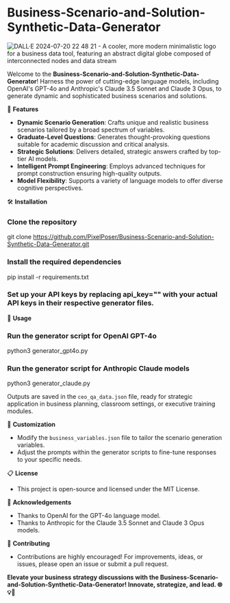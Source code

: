 # Business-Scenario-and-Solution-Synthetic-Data-Generator

![DALL·E 2024-07-20 22 48 21 - A cooler, more modern minimalistic logo for a business data tool, featuring an abstract digital globe composed of interconnected nodes and data stream](https://github.com/user-attachments/assets/295c7ced-2e85-4865-9812-bbf2e02e09d0)


Welcome to the **Business-Scenario-and-Solution-Synthetic-Data-Generator**! Harness the power of cutting-edge language models, including OpenAI's GPT-4o and Anthropic's Claude 3.5 Sonnet and Claude 3 Opus, to generate dynamic and sophisticated business scenarios and solutions.

🚀 **Features**
- **Dynamic Scenario Generation**: Crafts unique and realistic business scenarios tailored by a broad spectrum of variables.
- **Graduate-Level Questions**: Generates thought-provoking questions suitable for academic discussion and critical analysis.
- **Strategic Solutions**: Delivers detailed, strategic answers crafted by top-tier AI models.
- **Intelligent Prompt Engineering**: Employs advanced techniques for prompt construction ensuring high-quality outputs.
- **Model Flexibility**: Supports a variety of language models to offer diverse cognitive perspectives.

🛠️ **Installation**

### Clone the repository

git clone https://github.com/PixelPoser/Business-Scenario-and-Solution-Synthetic-Data-Generator.git

### Install the required dependencies

pip install -r requirements.txt

### Set up your API keys by replacing api_key="" with your actual API keys in their respective generator files.

💼 **Usage**

### Run the generator script for OpenAI GPT-4o
python3 generator_gpt4o.py

### Run the generator script for Anthropic Claude models
python3 generator_claude.py

Outputs are saved in the `ceo_qa_data.json` file, ready for strategic application in business planning, classroom settings, or executive training modules.

🧩 **Customization**
- Modify the `business_variables.json` file to tailor the scenario generation variables.
- Adjust the prompts within the generator scripts to fine-tune responses to your specific needs.

📋 **License**
- This project is open-source and licensed under the MIT License.

🌟 **Acknowledgements**
- Thanks to OpenAI for the GPT-4o language model.
- Thanks to Anthropic for the Claude 3.5 Sonnet and Claude 3 Opus models.

🤝 **Contributing**
- Contributions are highly encouraged! For improvements, ideas, or issues, please open an issue or submit a pull request.

**Elevate your business strategy discussions with the Business-Scenario-and-Solution-Synthetic-Data-Generator! Innovate, strategize, and lead. 🌐💡🚀**
